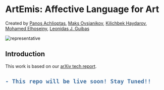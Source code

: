# ArtEmis: Affective Language for Art
Created by <a href="https://ai.stanford.edu/~optas" target="_blank">Panos Achlioptas</a>, 
<a href="http://www.lix.polytechnique.fr/~maks" target="_blank">Maks Ovsjanikov</a>,
<a href="https://cemse.kaust.edu.sa/vcc/people/person/kilichbek-haydarov" target="_blank">Kilichbek Haydarov</a>,
<a href="http://www.mohamed-elhoseiny.com/" target="_blank">Mohamed Elhoseiny</a>, 
<a href="https://geometry.stanford.edu/member/guibas/" target="_blank">Leonidas J. Guibas</a>

![representative](https://github.com/optas/artemis/blob/master/doc/images/speaker_productions_teaser.png)


## Introduction
This work is based on our [arXiv tech report](https://arxiv.org/abs/1905.02925).<br>

<h2>

```diff
- This repo will be live soon! Stay Tuned!! 
```
</h2>

